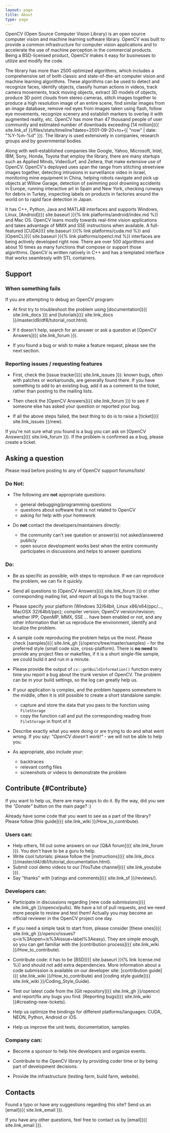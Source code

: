 ```yaml
---
layout: page
title: About
type: page
---
```


OpenCV (Open Source Computer Vision Library) is an open source computer vision and machine learning software library. OpenCV was built to provide a common infrastructure for computer vision applications and to accelerate the use of machine perception in the commercial products. Being a BSD-licensed product, OpenCV makes it easy for businesses to utilize and modify the code.

The library has more than 2500 optimized algorithms, which includes a comprehensive set of both classic and state-of-the-art computer vision and machine learning algorithms. These algorithms can be used to detect and recognize faces, identify objects, classify human actions in videos, track camera movements, track moving objects, extract 3D models of objects, produce 3D point clouds from stereo cameras, stitch images together to produce a high resolution image of an entire scene, find similar images from an image database, remove red eyes from images taken using flash, follow eye movements, recognize scenery and establish markers to overlay it with augmented reality, etc. OpenCV has more than 47 thousand people of user community and estimated number of downloads exceeding [14 million]({{ site.link_sf }}/files/stats/timeline?dates=2001-09-20+to+{{ "now" | date: "%Y-%m-%d" }}). The library is used extensively in companies, research groups and by governmental bodies.

Along with well-established companies like Google, Yahoo, Microsoft, Intel, IBM, Sony, Honda, Toyota that employ the library, there are many startups such as Applied Minds, VideoSurf, and Zeitera, that make extensive use of OpenCV. OpenCV's deployed uses span the range from stitching streetview images together, detecting intrusions in surveillance video in Israel, monitoring mine equipment in China, helping robots navigate and pick up objects at Willow Garage, detection of swimming pool drowning accidents in Europe, running interactive art in Spain and New York, checking runways for debris in Turkey, inspecting labels on products in factories around the world on to rapid face detection in Japan.

It has C++, Python, Java and MATLAB interfaces and supports Windows, Linux, [Android]({{ site.baseurl }}{% link platforms/android/index.md %}) and Mac OS. OpenCV leans mostly towards real-time vision applications and takes advantage of MMX and SSE instructions when available. A full-featured [CUDA]({{ site.baseurl }}{% link platforms/cuda.md %}) and [OpenCL]({{ site.baseurl }}{% link platforms/opencl.md %}) interfaces are being actively developed right now. There are over 500 algorithms and about 10 times as many functions that compose or support those algorithms. OpenCV is written natively in C++ and has a templated interface that works seamlessly with STL containers.


Support
-------

### When something fails

If you are attempting to debug an OpenCV program:

- At first try to troubleshoot the problem using [documentation]({{ site.link_docs }}) and [tutorials]({{ site.link_docs }}/master/d9/df8/tutorial_root.html).

- If it doesn't help, search for an answer or ask a question at [OpenCV Answers]({{ site.link_forum }}).

- If you found a bug or wish to make a feature request, please see the next section.


### Reporting issues / requesting features

- First, check the [issue tracker]({{ site.link_issues }}): known bugs, often with patches or workarounds, are generally found there. If you have something to add to an existing bug, add it as a comment to the ticket, rather than posting to the mailing lists.

- Then check the [OpenCV Answers]({{ site.link_forum }}) to see if someone else has asked your question or reported your bug.

- If all the above steps failed, the best thing to do is to raise a [ticket]({{ site.link_issues }}/new).

If you're not sure what you found is a bug you can ask on [OpenCV Answers]({{ site.link_forum }}). If the problem is confirmed as a bug, please create a ticket.


Asking a question
-----------------

Please read before posting to any of OpenCV support forums/lists!

### Do Not:

- The following are **not** appropriate questions:
    - general debugging/programming questions
    - questions about software that is not related to OpenCV
    - asking for help with your homework

- Do **not** contact the developers/maintainers directly:
    - the community can't see question or answer(s) not asked/answered publicly
    - open source development works best when the entire community participates in discussions and helps to answer questions

### Do:

- Be as specific as possible, with steps to reproduce. If we can reproduce the problem, we can fix it quickly.

- Send all questions to [OpenCV Answers]({{ site.link_forum }}) or other corresponding mailing list, and report all bugs to the bug tracker.

- Please specify your platform (Windows 32/64bit, Linux x86/x64/ppc/..., MacOSX 32/64bit/ppc); compiler version; OpenCV version/revision; whether IPP, OpenMP, MMX, SSE ... have been enabled or not, and any other information that let us reproduce the environment, identify and localize the problem.

- A sample code reproducing the problem helps us the most. Please check [samples]({{ site.link_gh }}/opencv/tree/master/samples) - for the preferred style (small code size, cross-platform). There is **no need** to provide any project files or makefiles, if it is a short single-file sample, we could build it and run in a minute.

- Please provide the output of `cv::getBuildInformation()` function every time you report a bug about the trunk version of OpenCV. The problem can be in your build settings, so the log can greatly help us.

- If your application is complex, and the problem happens somewhere in the middle, often it is still possible to create a short standalone sample:
    - capture and store the data that you pass to the function using `FileStorage`
    - copy the function call and put the corresponding reading from `FileStorage` in front of it

- Describe exactly what you were doing or are trying to do and what went wrong. If you say: *"OpenCV doesn't work!"* - we will not be able to help you.

- As appropriate, also include your:
    - backtraces
    - relevant config files
    - screenshots or videos to demonstrate the problem


Contribute {#Contribute}
----------

If you want to help us, there are many ways to do it. By the way, did you see the *"Donate"* button on the main page? :)

Already have some code that you want to see as a part of the library? Please follow [this guide]({{ site.link_wiki }}/How_to_contribute).

### Users can:

- Help others, fill out some answers on our [Q&A forum]({{ site.link_forum }}). You don't have to be a guru to help.
- Write cool tutorials: please follow the [instructions]({{ site.link_docs }}/master/d4/db1/tutorial_documentation.html).
- Submit cool demo videos to our [YouTube channel]({{ site.link_youtube }}).
- Say "thanks" with [ratings and comments]({{ site.link_sf }}/reviews/).


### Developers can:

- Participate in discussions regarding [new code submissions]({{ site.link_gh }}/opencv/pulls). We have a lot of pull requests, and we need more people to review and test them! Actually you may become an official reviewer in the OpenCV project one day.

- If you need a simple task to start from, please consider [these ones]({{ site.link_gh }}/opencv/issues?q=is%3Aopen+is%3Aissue+label%3Aeasy). They are simple enough, so you can get familiar with the [contribution process]({{ site.link_wiki }}/How_to_contribute).

- Contribute code: it has to be [BSD]({{ site.baseurl }}{% link license.md %}) and should not add extra dependencies. More information about a code submission is available on our developer site: [contribution guide]({{ site.link_wiki }}/How_to_contribute) and [coding style guide]({{ site.link_wiki }}/Coding_Style_Guide).

- Test our latest code from the [Git repository]({{ site.link_gh }}/opencv) and report/fix any bugs you find. [Reporting bugs]({{ site.link_wiki }}#creating-new-tickets).

- Help us optimize the bindings for different platforms/languages: CUDA, NEON, Python, Android or iOS.

- Help us improve the unit tests, documentation, samples.


### Company can:

- Become a sponsor to help hire developers and organize events.

- Contribute to the OpenCV library by providing coder time or by being part of development decisions.

- Provide the infrastructure (testing farm, build farm, website).

Contacts
--------

Found a typo or have any suggestions regarding this site? Send us an [email]({{ site.link_email }}).

If you have any other questions, feel free to contact us by [email]({{ site.link_email }}).
